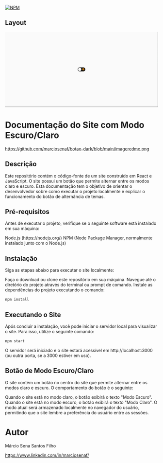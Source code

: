 [![NPM](https://img.shields.io/npm/l/react)](https://github.com/marciosenaf/botao-dark/blob/main/README.md)

## Layout
![Web](https://github.com/marciosenaf/botao-dark/blob/main/imageredme.png)

# Documentação do Site com Modo Escuro/Claro
https://github.com/marciosenaf/botao-dark/blob/main/imageredme.png
## Descrição
Este repositório contém o código-fonte de um site construído em React e JavaScript. O site possui um botão que permite alternar entre os modos claro e escuro. Esta documentação tem o objetivo de orientar o desenvolvedor sobre como executar o projeto localmente e explicar o funcionamento do botão de alternância de temas.

## Pré-requisitos
Antes de executar o projeto, verifique se o seguinte software está instalado em sua máquina:

Node.js (https://nodejs.org/)
NPM (Node Package Manager, normalmente instalado junto com o Node.js)
## Instalação
Siga as etapas abaixo para executar o site localmente:

Faça o download ou clone este repositório em sua máquina.
Navegue até o diretório do projeto através do terminal ou prompt de comando.
Instale as dependências do projeto executando o comando:
```bash
npm install
```

## Executando o Site
Após concluir a instalação, você pode iniciar o servidor local para visualizar o site. Para isso, utilize o seguinte comando:


```bash 
npm start
```
O servidor será iniciado e o site estará acessível em http://localhost:3000 (ou outra porta, se a 3000 estiver em uso).

## Botão de Modo Escuro/Claro
O site contém um botão no centro do site que permite alternar entre os modos claro e escuro. O comportamento do botão é o seguinte:

Quando o site está no modo claro, o botão exibirá o texto "Modo Escuro".
Quando o site está no modo escuro, o botão exibirá o texto "Modo Claro".
O modo atual será armazenado localmente no navegador do usuário, permitindo que o site lembre a preferência do usuário entre as sessões.

# Autor

Márcio Sena Santos Filho

https://www.linkedin.com/in/marciosenaf/
